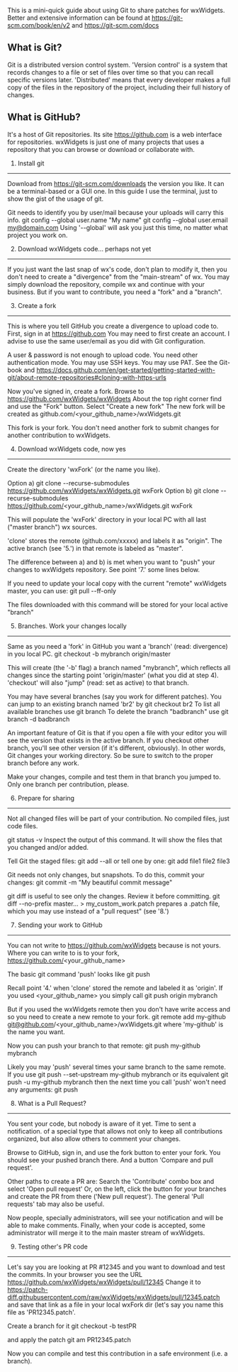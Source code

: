 This is a mini-quick guide about using Git to share patches for wxWidgets.
Better and extensive information can be found at
https://git-scm.com/book/en/v2  and  https://git-scm.com/docs

What is Git?
------------
Git is a distributed version control system.
'Version control' is a system that records changes to a file or set of files
over time so that you can recall specific versions later.
'Distributed' means that every developer makes a full copy of the files in the
repository of the project, including their full history of changes.

What is GitHub?
---------------
It's a host of Git repositories. Its site https://github.com is a web interface
for repositories. wxWidgets is just one of many projects that uses a repository
that you can browse or download or collaborate with.

1. Install git
--------------
Download from https://git-scm.com/downloads the version you like. It can be a
terminal-based or a GUI one.
In this guide I use the terminal, just to show the gist of the usage of git.

Git needs to identify you by user/mail because your uploads will carry this info.
   git config --global user.name "My name"
   git config --global user.email my@domain.com
Using '--global' will ask you just this time, no matter what project you work on.

2. Download wxWidgets code... perhaps not yet
---------------------------------------------
If you just want the last snap of wx's code, don't plan to modify it, then you
don't need to create a "divergence" from the "main-stream" of wx. You may
simply download the repository, compile wx and continue with your business.
But if you want to contribute, you need a "fork" and a "branch".

3. Create a fork
----------------
This is where you tell GitHub you create a divergence to upload code to.
First, sign in at https://github.com You may need to first create an account.
I advise to use the same user/email as you did with Git configuration.

A user & password is not enough to upload code. You need other authentication mode.
You may use SSH keys. You may use PAT.
See the Git-book and
https://docs.github.com/en/get-started/getting-started-with-git/about-remote-repositories#cloning-with-https-urls


Now you've signed in, create a fork.
  Browse to https://github.com/wxWidgets/wxWidgets
  About the top right corner find and use the "Fork" button. Select "Create a new fork"
The new fork will be created as github.com/<your_github_name>/wxWidgets.git

This fork is your fork. You don't need another fork to submit changes for
another contribution to wxWidgets.

4. Download wxWidgets code, now yes
-----------------------------------
Create the directory 'wxFork' (or the name you like).

Option a)
  git clone --recurse-submodules https://github.com/wxWidgets/wxWidgets.git wxFork
Option b)
  git clone --recurse-submodules https://github.com/<your_github_name>/wxWidgets.git wxFork

This will populate the 'wxFork' directory in your local PC with all last
("master branch") wx sources.

'clone' stores the remote (github.com/xxxxx) and labels it as "origin".
The active branch (see '5.') in that remote is labeled as "master".

The difference between a) and b) is met when you want to "push" your changes
to wxWidgets repository. See point '7.' some lines below.

If you need to update your local copy with the current "remote" wxWidgets
master, you can use:
  git pull --ff-only

The files downloaded with this command will be stored for your local active "branch"

5. Branches. Work your changes locally
--------------------------------------
Same as you need a 'fork' in GitHub you want a 'branch' (read: divergence) in you local PC.
  git checkout -b mybranch origin/master

This will create (the '-b' flag) a branch named "mybranch", which reflects all
changes since the starting point 'origin/master' (what you did at step 4).
'checkout' will also "jump" (read: set as active) to that branch.

You may have several branches (say you work for different patches).
You can jump to an existing branch named 'br2' by
  git checkout br2
To list all available branches use
  git branch
To delete the branch "badbranch" use
  git branch -d badbranch

An important feature of Git is that if you open a file with your editor you will see
the version that exists in the active branch. If you checkout other branch, you'll
see other version (if it's different, obviously).
In other words, Git changes your working directory. So be sure to switch to the
proper branch before any work.

Make your changes, compile and test them in that branch you jumped to. Only one
branch per contribution, please.

6. Prepare for sharing
-----------------------
Not all changed files will be part of your contribution. No compiled files,
just code files.

  git status -v
Inspect the output of this command. It will show the files that you changed
and/or added.

Tell Git the staged files:
  git add --all
or tell one by one:
  git add file1 file2 file3


Git needs not only changes, but snapshots. To do this, commit your changes:
  git commit -m "My beautiful commit message"

  git diff
is useful to see only the changes. Review it before committing.
  git diff --no-prefix master... > my_custom_work.patch
prepares a .patch file, which you may use instead of a "pull request" (see '8.')

7. Sending your work to GitHub
-------------------------------
You can not write to https://github.com/wxWidgets because is not yours.
Where you can write to is to your fork, https://github.com/<your_github_name>

The basic git command 'push' looks like
  git push <remote> <branch>

Recall point '4.' when 'clone' stored the remote and labeled it as 'origin'.
If you used <your_github_name> you simply call
  git push origin mybranch

But if you used the wxWidgets remote then you don't have write access and so
you need to create a new remote to your fork.
  git remote add my-github git@github.com/<your_github_name>/wxWidgets.git
where 'my-github' is the name you want.

Now you can push your branch to that remote:
   git push my-github mybranch
 
Likely you may 'push' several times your same branch to the same remote. If
you use
   git push --set-upstream my-github mybranch
or its equivalent
   git push -u my-github mybranch
then the next time you call 'push' won't need any arguments:
   git push

8. What is a Pull Request?
--------------------------
You sent your code, but nobody is aware of it yet.
Time to sent a notification. of a special type that allows not only to keep all
contributions organized, but also allow others to comment your changes.

Browse to GitHub, sign in, and use the fork button to enter your fork.
You should see your pushed branch there. And a button 'Compare and pull request'.

Other paths to create a PR are:
Search the 'Contribute' combo box and select 'Open pull request'
Or, on the left, click the button for your branches and create the PR from
there ('New pull request').
The general 'Pull requests' tab may also be useful.

Now people, specially administrators, will see your notification and will be
able to make comments.
Finally, when your code is accepted, some administrator will merge it to the
main master stream of wxWidgets.

9. Testing other's PR code
--------------------------
Let's say you are looking at PR #12345 and you want to download and test the
commits.
In your browser you see the URL https://github.com/wxWidgets/wxWidgets/pull/12345
Change it to
   https://patch-diff.githubusercontent.com/raw/wxWidgets/wxWidgets/pull/12345.patch
and save that link as a file in your local wxFork dir (let's say you name this file
as 'PR12345.patch'.

Create a branch for it
   git checkout -b testPR

and apply the patch
   git am PR12345.patch

Now you can compile and test this contribution in a safe environment (i.e. a branch).


